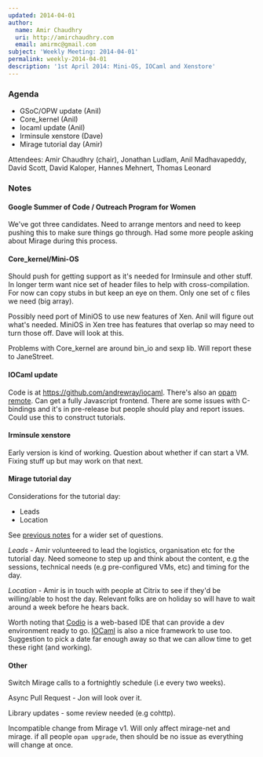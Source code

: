 ```yaml
---
updated: 2014-04-01
author:
  name: Amir Chaudhry
  uri: http://amirchaudhry.com
  email: amirmc@gmail.com
subject: 'Weekly Meeting: 2014-04-01'
permalink: weekly-2014-04-01
description: '1st April 2014: Mini-OS, IOCaml and Xenstore'
---
```


### Agenda ###

* GSoC/OPW update (Anil)
* Core_kernel (Anil)
* Iocaml update (Anil)
* Irminsule xenstore (Dave)
* Mirage tutorial day (Amir)

Attendees: Amir Chaudhry (chair), Jonathan Ludlam, Anil Madhavapeddy,
David Scott, David Kaloper, Hannes Mehnert, Thomas Leonard

### Notes ###

#### Google Summer of Code / Outreach Program for Women ####

We've got three candidates.  Need to arrange mentors and need to keep
pushing this to make sure things go through. Had some more people asking
about Mirage during this process.


#### Core_kernel/Mini-OS ####

Should push for getting support as it's needed for Irminsule and other stuff.
In longer term want nice set of header files to help with cross-compilation.
For now can copy stubs in but keep an eye on them. Only one set of c files
we need (big array).

Possibly need port of MiniOS to use new features of Xen.  Anil will figure
out what's needed. MiniOS in Xen tree has features that overlap so may need
to turn those off. Dave will look at this.

Problems with Core_kernel are around bin_io and sexp lib. Will report these
to JaneStreet. 


#### IOCaml update ####

Code is at https://github.com/andrewray/iocaml.  There's also an
[opam remote][]. Can get a fully Javascript frontend. There are some issues
with C-bindings and it's in pre-release but people should play and report
issues. Could use this to construct tutorials.

[opam remote]: https://github.com/andrewray/opam

#### Irminsule xenstore ####

Early version is kind of working.  Question about whether if can start a VM.
Fixing stuff up but may work on that next.  


#### Mirage tutorial day ####

Considerations for the tutorial day:

- Leads
- Location

See [previous notes][] for a wider set of questions.

*Leads* - Amir volunteered to lead the logistics, organisation etc for the
tutorial day.  Need someone to step up and think about the content, e.g the
sessions, technical needs (e.g pre-configured VMs, etc) and timing for the
day.

*Location* - Amir is in touch with people at Citrix to see if they'd be
willing/able to host the day.  Relevant folks are on holiday so will have to
wait around a week before he hears back.

Worth noting that [Codio][] is a web-based IDE that can provide a dev
environment ready to go. [IOCaml][] is also a nice framework to use too.
Suggestion to pick a date far enough away so that we can allow time to get
these right (and working).

[previous notes]: /wiki/weekly-2014-03-18#Mirage-tutorial-day
[Codio]: https://codio.com
[IOCaml]: https://github.com/andrewray/iocaml


#### Other ####

Switch Mirage calls to a fortnightly schedule (i.e every two weeks).

Async Pull Request - Jon will look over it.

Library updates - some review needed (e.g cohttp).

Incompatible change from Mirage v1.  Will only affect mirage-net and mirage.
if all people `opam upgrade`, then should be no issue as everything will
change at once.

